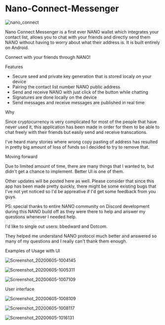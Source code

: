 # Nano-Connect-Messenger

![nano_connect](https://user-images.githubusercontent.com/66439637/83855004-c4704580-a717-11ea-8497-a7aec9063105.png)

Nano Connect Messenger is a first ever NANO wallet which integrates your contact list, allows you to chat with your friends and directly send them NANO without having to worry about what their address is. It is built entirely on Android.

Connect with your friends through NANO!

Features
- Secure seed and private key generation that is stored localy on your device
- Pairing the contact list number NANO public address
- Send and receive NANO with just click of the button while chatting
- Signatures are done locally on the device
- Send messages and receive messages are published in real time

Why

Since cryptocurrency is very complicated for most of the people that have never used it, this application has been made in order for them to be able to chat freely with their friends but easily send and receive transcations.

I've heard many stories where wrong copy pasting of address has resulted in pretty big amount of loss of funds so I decided to try to remove that.

Moving forward

Due to limited amount of time, there are many things that I wanted to, but didn't get a chance to implement. Better UI is one of them.

Other updates will be posted here as well. Please consider that since this app has been made pretty quickly, there might be some existing bugs that I've not yet noticed so I'd be appreative if I'd get some feedback from you guys.

PS: special thanks to entire NANO community on Discord development during this NANO build off as they were there to help and answer my questions whenever I needed help.

I'd like to single out users: bbedward and Dotcom.

They helped me understand NANO protocol much better and answered so many of my questions and I really can't thank them enough.


Examples of Usage with UI

![Screenshot_20200605-1004145](https://user-images.githubusercontent.com/66439637/83856185-79efc880-a719-11ea-869b-461ac24a6ed6.jpg)

![Screenshot_20200605-1005311](https://user-images.githubusercontent.com/66439637/83856186-7a885f00-a719-11ea-95d2-a88dcb891525.jpg)

![Screenshot_20200605-1007109](https://user-images.githubusercontent.com/66439637/83856188-7a885f00-a719-11ea-91c5-32b867a01cc9.jpg)

User interface


![Screenshot_20200605-1008109](https://user-images.githubusercontent.com/66439637/83856191-7b20f580-a719-11ea-8ba9-ea9e5080149c.jpg)

![Screenshot_20200605-1008117](https://user-images.githubusercontent.com/66439637/83856193-7b20f580-a719-11ea-8c6e-2d139a3a45d5.jpg)

![Screenshot_20200605-1016131](https://user-images.githubusercontent.com/66439637/83856181-78be9b80-a719-11ea-8939-204c5d64b1f0.jpg)
